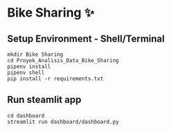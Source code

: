 # Bike Sharing ✨


## Setup Environment - Shell/Terminal
```
mkdir Bike Sharing
cd Proyek_Analisis_Data_Bike_Sharing
pipenv install
pipenv shell
pip install -r requirements.txt
```

## Run steamlit app
```
cd dashboard
streamlit run dashboard/dashboard.py
```
